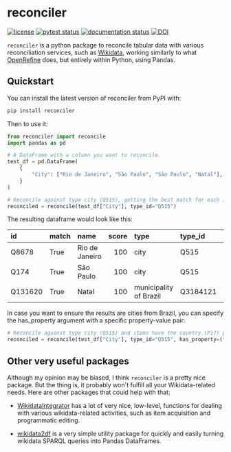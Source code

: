 # reconciler

<!-- badges: start -->
[![license](https://img.shields.io/badge/license-BSD%202--Clause-green)](https://github.com/jvfe/reconciler/blob/master/LICENSE)
[![pytest status](https://github.com/jvfe/reconciler/workflows/reconciler/badge.svg)](https://github.com/jvfe/reconciler/actions)
[![documentation status](https://github.com/jvfe/reconciler/workflows/docs/badge.svg)](https://jvfe.github.io/reconciler/)
[![DOI](https://zenodo.org/badge/DOI/10.5281/zenodo.4088488.svg)](https://doi.org/10.5281/zenodo.4088488)
<!-- badges: end -->

`reconciler` is a python package to reconcile tabular data with various reconciliation services, such as 
[Wikidata](https://www.wikidata.org/wiki/Wikidata:Main_Page), working similarly to what [OpenRefine](https://openrefine.org/) 
does, but entirely within Python, using Pandas.

## Quickstart

You can install the latest version of reconciler from PyPI with:

``` bash
pip install reconciler
```

Then to use it:

```python
from reconciler import reconcile
import pandas as pd

# A DataFrame with a column you want to reconcile.
test_df = pd.DataFrame(
    {
        "City": ["Rio de Janeiro", "São Paulo", "São Paulo", "Natal"],
    }
)

# Reconcile against type city (Q515), getting the best match for each item.
reconciled = reconcile(test_df["City"], type_id="Q515")
```

The resulting dataframe would look like this:

| id      | match   | name           |   score | type                   | type_id   | input_value    |
|:--------|:--------|:---------------|--------:|:-----------------------|:-----------|:---------------|
| Q8678   | True    | Rio de Janeiro |     100 | city                   | Q515       | Rio de Janeiro |
| Q174    | True    | São Paulo      |     100 | city                   | Q515       | São Paulo      |
| Q131620 | True    | Natal          |     100 | municipality of Brazil | Q3184121   | Natal          |

In case you want to ensure the results are cities from Brazil, you can specify the has_property argument with
a specific property-value pair:

```python
# Reconcile against type city (Q515) and items have the country (P17) property equals to Brazil (Q155)
reconciled = reconcile(test_df["City"], type_id="Q515", has_property=("P17", "Q155"))
```

## Other very useful packages

Although my opinion may be biased, I think `reconciler` is a pretty nice package.
But the thing is, it probably won't fulfill all your Wikidata-related needs.
Here are other packages that could help with that:

* [WikidataIntegrator](https://github.com/SuLab/WikidataIntegrator) has a lot of very nice, low-level, functions 
    for dealing with various wikidata-related activities, such as item acquisition and programmatic editing.

* [wikidata2df](https://github.com/jvfe/wikidata2df) is a very simple utility package for quickly and easily
    turning wikidata SPARQL queries into Pandas DataFrames.
